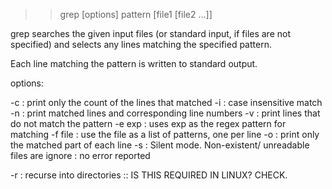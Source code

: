 >> grep [options] pattern [file1 [file2 ...]]

grep searches the given input files (or standard input, if files are not specified) and selects any lines matching the specified pattern.

Each line matching the pattern is written to standard output.

options:

-c          : print only the count of the lines that matched
-i          : case insensitive match
-n          : print matched lines and corresponding line numbers
-v          : print lines that do not match the pattern
-e exp      : uses exp as the regex pattern for matching
-f file     : use the file as a list of patterns, one per line
-o          : print only the matched part of each line
-s          : Silent mode. Non-existent/ unreadable files are ignore : no error reported



-r : recurse into directories :: IS THIS REQUIRED IN LINUX? CHECK.
